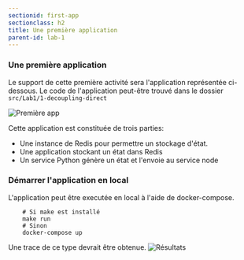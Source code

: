 ```yaml
---
sectionid: first-app
sectionclass: h2
title: Une première application
parent-id: lab-1
---
```


### Une première application
Le support de cette première activité sera l'application représentée ci-dessous. Le code de l'application peut-être trouvé dans le dossier `src/Lab1/1-decoupling-direct`  

![Première app](/media/lab1/first-app-vanilla.png)

Cette application est constituée de trois parties:
- Une instance de Redis pour permettre un stockage d'état.
- Une application stockant un état dans Redis
- Un service Python génère un état et l'envoie au service node


### Démarrer l'application en local

L'application peut être executée en local à l'aide de docker-compose.

```shell
    # Si make est installé
    make run
    # Sinon
    docker-compose up 
```
Une trace de ce type devrait être obtenue.
![Résultats](/media/lab1/first-app-vanilla-results.png)

